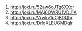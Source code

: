 1. http://joxi.ru/52aw6oJTg6XXor
2. http://joxi.ru/MAj6OWRU1VDJ1A
3. http://joxi.ru/Vrwkv1pCjBDQbr
4. http://joxi.ru/DrldXLEUGMDqlr

